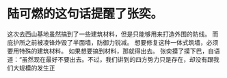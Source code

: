 # 陆可燃的这句话提醒了张奕。
这次去西山基地虽然搞到了一些建筑材料，但是只能够用来打造外围的防线。
而庇护所之前被凌锋炸毁了半面墙，防御力锐减。
想要修复这种一体式筑墙，必须要用特殊的建筑材料。
如果想要搞到材料，那就得出去。
张奕摸了摸下巴，自语道：“虽然现在最好不要出去。不过，我们讲到的四方势力只是存在，却没有跟我们大规模的发生正

